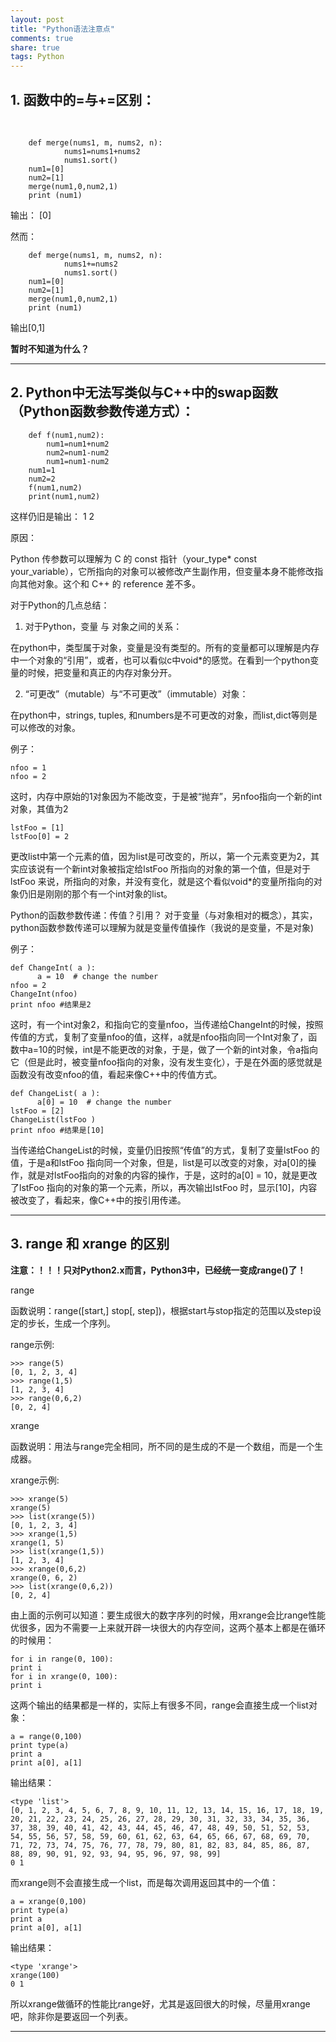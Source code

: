 ```yaml
---
layout: post
title: "Python语法注意点" 
comments: true
share: true
tags: Python
---
```




## 1. 函数中的=与+=区别： ##
<br>
	
		def merge(nums1, m, nums2, n):
		        nums1=nums1+nums2
		        nums1.sort()
		num1=[0]
		num2=[1]
		merge(num1,0,num2,1)
		print (num1)

输出：
[0]

然而：

		def merge(nums1, m, nums2, n):
		        nums1+=nums2
		        nums1.sort()
		num1=[0]
		num2=[1]
		merge(num1,0,num2,1)
		print (num1)

输出[0,1]

**暂时不知道为什么？**

---

## 2. Python中无法写类似与C++中的swap函数（Python函数参数传递方式）： ##

		def f(num1,num2):
			num1=num1+num2
			num2=num1-num2
			num1=num1-num2
		num1=1
		num2=2
		f(num1,num2)
		print(num1,num2)

这样仍旧是输出： 1 2

原因：

Python 传参数可以理解为 C 的 const 指针（your_type* const your_variable），它所指向的对象可以被修改产生副作用，但变量本身不能修改指向其他对象。这个和 C++ 的 reference 差不多。

对于Python的几点总结：

1. 对于Python，变量 与 对象之间的关系：

在python中，类型属于对象，变量是没有类型的。所有的变量都可以理解是内存中一个对象的“引用”，或者，也可以看似c中void*的感觉。在看到一个python变量的时候，把变量和真正的内存对象分开。

2. “可更改”（mutable）与“不可更改”（immutable）对象：

在python中，strings, tuples, 和numbers是不可更改的对象，而list,dict等则是可以修改的对象。

例子：

	nfoo = 1
	nfoo = 2

这时，内存中原始的1对象因为不能改变，于是被“抛弃”，另nfoo指向一个新的int对象，其值为2

	lstFoo = [1] 
	lstFoo[0] = 2

更改list中第一个元素的值，因为list是可改变的，所以，第一个元素变更为2，其实应该说有一个新int对象被指定给lstFoo 所指向的对象的第一个值，但是对于lstFoo 来说，所指向的对象，并没有变化，就是这个看似void*的变量所指向的对象仍旧是刚刚的那个有一个int对象的list。

Python的函数参数传递：传值？引用？
对于变量（与对象相对的概念），其实，python函数参数传递可以理解为就是变量传值操作（我说的是变量，不是对象)

例子：

	def ChangeInt( a ):
	      a = 10  # change the number
	nfoo = 2 
	ChangeInt(nfoo)
	print nfoo #结果是2

这时，有一个int对象2，和指向它的变量nfoo，当传递给ChangeInt的时候，按照传值的方式，复制了变量nfoo的值，这样，a就是nfoo指向同一个Int对象了，函数中a=10的时候，int是不能更改的对象，于是，做了一个新的int对象，令a指向它（但是此时，被变量nfoo指向的对象，没有发生变化），于是在外面的感觉就是函数没有改变nfoo的值，看起来像C++中的传值方式。

	def ChangeList( a ):
	      a[0] = 10  # change the number
	lstFoo = [2]
	ChangeList(lstFoo )
	print nfoo #结果是[10]

当传递给ChangeList的时候，变量仍旧按照“传值”的方式，复制了变量lstFoo 的值，于是a和lstFoo 指向同一个对象，但是，list是可以改变的对象，对a[0]的操作，就是对lstFoo指向的对象的内容的操作，于是，这时的a[0] = 10，就是更改了lstFoo 指向的对象的第一个元素，所以，再次输出lstFoo 时，显示[10]，内容被改变了，看起来，像C++中的按引用传递。

---

## 3. range 和 xrange 的区别 ##

**注意：！！！只对Python2.x而言，Python3中，已经统一变成range()了！**

range

函数说明：range([start,] stop[, step])，根据start与stop指定的范围以及step设定的步长，生成一个序列。

range示例: 

	>>> range(5) 
	[0, 1, 2, 3, 4] 
	>>> range(1,5) 
	[1, 2, 3, 4] 
	>>> range(0,6,2)
	[0, 2, 4]

xrange

函数说明：用法与range完全相同，所不同的是生成的不是一个数组，而是一个生成器。

xrange示例: 

	>>> xrange(5)
	xrange(5)
	>>> list(xrange(5))
	[0, 1, 2, 3, 4]
	>>> xrange(1,5)
	xrange(1, 5)
	>>> list(xrange(1,5))
	[1, 2, 3, 4]
	>>> xrange(0,6,2)
	xrange(0, 6, 2)
	>>> list(xrange(0,6,2))
	[0, 2, 4]

由上面的示例可以知道：要生成很大的数字序列的时候，用xrange会比range性能优很多，因为不需要一上来就开辟一块很大的内存空间，这两个基本上都是在循环的时候用：

	for i in range(0, 100): 
	print i 
	for i in xrange(0, 100): 
	print i 

这两个输出的结果都是一样的，实际上有很多不同，range会直接生成一个list对象：

	a = range(0,100) 
	print type(a) 
	print a 
	print a[0], a[1] 

输出结果：

	<type 'list'>
	[0, 1, 2, 3, 4, 5, 6, 7, 8, 9, 10, 11, 12, 13, 14, 15, 16, 17, 18, 19, 20, 21, 22, 23, 24, 25, 26, 27, 28, 29, 30, 31, 32, 33, 34, 35, 36, 37, 38, 39, 40, 41, 42, 43, 44, 45, 46, 47, 48, 49, 50, 51, 52, 53, 54, 55, 56, 57, 58, 59, 60, 61, 62, 63, 64, 65, 66, 67, 68, 69, 70, 71, 72, 73, 74, 75, 76, 77, 78, 79, 80, 81, 82, 83, 84, 85, 86, 87, 88, 89, 90, 91, 92, 93, 94, 95, 96, 97, 98, 99]
	0 1

而xrange则不会直接生成一个list，而是每次调用返回其中的一个值：

	a = xrange(0,100) 
	print type(a) 
	print a 
	print a[0], a[1] 

输出结果：

	<type 'xrange'>
	xrange(100)
	0 1


所以xrange做循环的性能比range好，尤其是返回很大的时候，尽量用xrange吧，除非你是要返回一个列表。


----------


